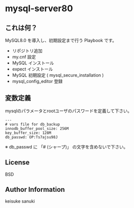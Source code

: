 mysql-server80
=========

## これは何？

MySQL8.0 を導入し、初期設定まで行う Playbook です。

- リポジトリ追加
- my.cnf 設定
- MySQL インストール
- expect インストール
- MySQL 初期設定 ( mysql_secure_installation )
- mysql_config_editor 登録

## 変数定義

mysqlのパラメータとrootユーザのパスワードを定義して下さい。

```
---
# vars file for db_backup
innodb_buffer_pool_size: 256M
key_buffer_size: 128M
db_passwd: OP:Ts7ajsu98J
```

※ db_passwd に 「# (シャープ)」 の文字を含めないで下さい。  

License
-------

BSD

Author Information
------------------

keisuke sanuki
